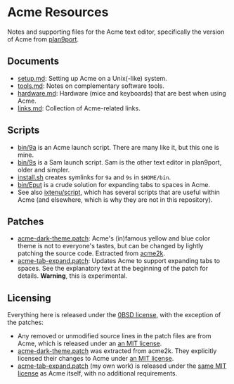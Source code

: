 # Acme Resources

Notes and supporting files for the Acme text editor, specifically the version of
Acme from [plan9port](https://9fans.github.io/plan9port/).

## Documents

- [setup.md](setup.md): Setting up Acme on a Unix(-like) system.
- [tools.md](tools.md): Notes on complementary software tools.
- [hardware.md](hardware.md): Hardware (mice and keyboards) that are
  best when using Acme.
- [links.md](links.md): Collection of Acme-related links.

## Scripts

- [bin/9a](bin/9a) is an Acme launch script.  There are many like it, but this
  one is mine.
- [bin/9s](bin/9s) is a Sam launch script.  Sam is the other text editor in
  plan9port, older and simpler.
- [install.sh](install.sh) creates symlinks for `9a` and `9s` in `$HOME/bin`.
- [bin/Eput](bin/Eput) is a crude solution for expanding tabs to spaces in Acme.
- See also [ixtenu/script](https://github.com/ixtenu/script), which has several
  scripts that are useful within Acme (and elsewhere, which is why they are not
  in this repository).

## Patches

- [acme-dark-theme.patch][adt]: Acme's (in)famous yellow and blue color theme is
  not to everyone's tastes, but can be changed by lightly patching the source
  code.  Extracted from [acme2k][acme2k].
- [acme-tab-expand.patch][ate]: Updates Acme to support expanding tabs to
  spaces.  See the explanatory text at the beginning of the patch for details.
  __Warning__, this is experimental.

[adt]: acme-dark-theme.patch
[acme2k]: https://github.com/karahobny/acme2k
[ate]: acme-tab-expand.patch

## Licensing

Everything here is released under the [0BSD license][0bsd], with the exception
of the patches:

[0bsd]: LICENSE

- Any removed or unmodified source lines in the patch files are from Acme, which
  is released under an [an MIT license][p9plic].
- [acme-dark-theme.patch][adt] was extracted from acme2k.  They explicitly
  licensed their changes to Acme under [an MIT license][a2klic].
- [acme-tab-expand.patch][ate] (my own work) is released under the [same MIT
  license][p9plic] as Acme itself, with no additional requirements.

[p9plic]: https://github.com/9fans/plan9port/blob/master/LICENSE
[a2klic]: https://github.com/karahobny/acme2k/blob/master/docs/LICENSE.MIT

